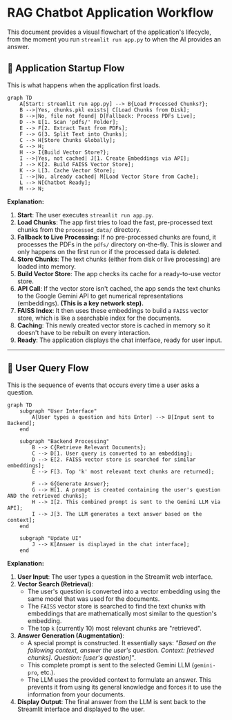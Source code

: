 # RAG Chatbot Application Workflow

This document provides a visual flowchart of the application's lifecycle, from the moment you run `streamlit run app.py` to when the AI provides an answer.

## 🚀 Application Startup Flow

This is what happens when the application first loads.

```mermaid
graph TD
    A[Start: streamlit run app.py] --> B{Load Processed Chunks?};
    B -->|Yes, chunks.pkl exists| C[Load Chunks from Disk];
    B -->|No, file not found| D[Fallback: Process PDFs Live];
    D --> E[1. Scan 'pdfs/' Folder];
    E --> F[2. Extract Text from PDFs];
    F --> G[3. Split Text into Chunks];
    C --> H[Store Chunks Globally];
    G --> H;
    H --> I{Build Vector Store?};
    I -->|Yes, not cached| J[1. Create Embeddings via API];
    J --> K[2. Build FAISS Vector Store];
    K --> L[3. Cache Vector Store];
    I -->|No, already cached| M[Load Vector Store from Cache];
    L --> N[Chatbot Ready];
    M --> N;
```

**Explanation:**

1.  **Start**: The user executes `streamlit run app.py`.
2.  **Load Chunks**: The app first tries to load the fast, pre-processed text chunks from the `processed_data/` directory.
3.  **Fallback to Live Processing**: If no pre-processed chunks are found, it processes the PDFs in the `pdfs/` directory on-the-fly. This is slower and only happens on the first run or if the processed data is deleted.
4.  **Store Chunks**: The text chunks (either from disk or live processing) are loaded into memory.
5.  **Build Vector Store**: The app checks its cache for a ready-to-use vector store.
6.  **API Call**: If the vector store isn't cached, the app sends the text chunks to the Google Gemini API to get numerical representations (embeddings). **(This is a key network step).**
7.  **FAISS Index**: It then uses these embeddings to build a `FAISS` vector store, which is like a searchable index for the documents.
8.  **Caching**: This newly created vector store is cached in memory so it doesn't have to be rebuilt on every interaction.
9.  **Ready**: The application displays the chat interface, ready for user input.

---

## 💬 User Query Flow

This is the sequence of events that occurs every time a user asks a question.

```mermaid
graph TD
    subgraph "User Interface"
        A[User types a question and hits Enter] --> B[Input sent to Backend];
    end

    subgraph "Backend Processing"
        B --> C{Retrieve Relevant Documents};
        C --> D[1. User query is converted to an embedding];
        D --> E[2. FAISS vector store is searched for similar embeddings];
        E --> F[3. Top 'k' most relevant text chunks are returned];

        F --> G{Generate Answer};
        G --> H[1. A prompt is created containing the user's question AND the retrieved chunks];
        H --> I[2. This combined prompt is sent to the Gemini LLM via API];
        I --> J[3. The LLM generates a text answer based on the context];
    end

    subgraph "Update UI"
        J --> K[Answer is displayed in the chat interface];
    end
```

**Explanation:**

1.  **User Input**: The user types a question in the Streamlit web interface.
2.  **Vector Search (Retrieval)**:
    *   The user's question is converted into a vector embedding using the same model that was used for the documents.
    *   The `FAISS` vector store is searched to find the text chunks with embeddings that are mathematically most similar to the question's embedding.
    *   The top `k` (currently 10) most relevant chunks are "retrieved".
3.  **Answer Generation (Augmentation)**:
    *   A special prompt is constructed. It essentially says: *"Based on the following context, answer the user's question. Context: [retrieved chunks]. Question: [user's question]"*.
    *   This complete prompt is sent to the selected Gemini LLM (`gemini-pro`, etc.).
    *   The LLM uses the provided context to formulate an answer. This prevents it from using its general knowledge and forces it to use the information from your documents.
4.  **Display Output**: The final answer from the LLM is sent back to the Streamlit interface and displayed to the user.
